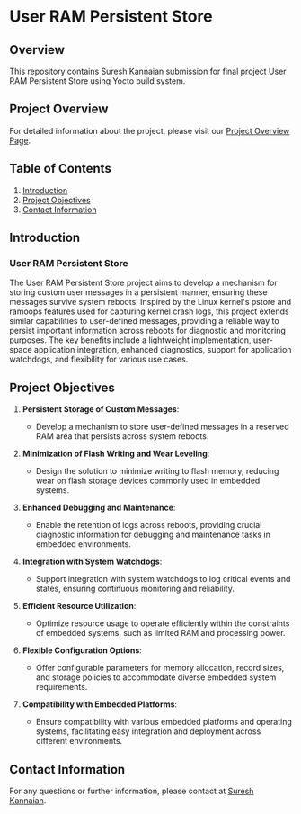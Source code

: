 # User RAM Persistent Store

## Overview

This repository contains Suresh Kannaian submission for final project User RAM Persistent Store using Yocto build system.

## Project Overview

For detailed information about the project, please visit our [Project Overview Page](https://github.com/cu-ecen-aeld/final-project-sureshkannaian/blob/main/OVERVIEW.md).

## Table of Contents

1. [Introduction](#introduction)
2. [Project Objectives](#project-objectives)
3. [Contact Information](#contact-information)

## Introduction

### User RAM Persistent Store

The User RAM Persistent Store project aims to develop a mechanism for storing custom user messages in a persistent manner, ensuring these messages survive system reboots. Inspired by the Linux kernel's pstore and ramoops features used for capturing kernel crash logs, this project extends similar capabilities to user-defined messages, providing a reliable way to persist important information across reboots for diagnostic and monitoring purposes. The key benefits include a lightweight implementation, user-space application integration, enhanced diagnostics, support for application watchdogs, and flexibility for various use cases.


## Project Objectives

1. **Persistent Storage of Custom Messages**:
   - Develop a mechanism to store user-defined messages in a reserved RAM area that persists across system reboots.

2. **Minimization of Flash Writing and Wear Leveling**:
   - Design the solution to minimize writing to flash memory, reducing wear on flash storage devices commonly used in embedded systems.

3. **Enhanced Debugging and Maintenance**:
   - Enable the retention of logs across reboots, providing crucial diagnostic information for debugging and maintenance tasks in embedded environments.

4. **Integration with System Watchdogs**:
   - Support integration with system watchdogs to log critical events and states, ensuring continuous monitoring and reliability.

5. **Efficient Resource Utilization**:
   - Optimize resource usage to operate efficiently within the constraints of embedded systems, such as limited RAM and processing power.

6. **Flexible Configuration Options**:
   - Offer configurable parameters for memory allocation, record sizes, and storage policies to accommodate diverse embedded system requirements.

7. **Compatibility with Embedded Platforms**:
   - Ensure compatibility with various embedded platforms and operating systems, facilitating easy integration and deployment across different environments.

## Contact Information

For any questions or further information, please contact at [Suresh Kannaian](suresh.kannaian@colorado.edu).
